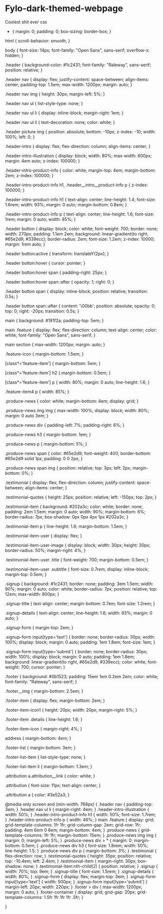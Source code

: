 # Fylo-dark-themed-webpage
Coolest shit ever
css
* {
  margin: 0;
  padding: 0;
  box-sizing: border-box;
}

html {
  scroll-behavior: smooth;
}

body {
  font-size: 14px;
  font-family: "Open Sans", sans-serif;
  overflow-x: hidden;
}

.header {
  background-color: #1c2431;
  font-family: "Raleway", sans-serif;
  position: relative;
}

.header nav {
  display: flex;
  justify-content: space-between;
  align-items: center;
  padding-top: 1.5em;
  max-width: 1200px;
  margin: auto;
}

.header nav img {
  height: 30px;
  margin-left: 5%;
}

.header nav ul {
  list-style-type: none;
}

.header nav ul li {
  display: inline-block;
  margin-right: 1em;
}

.header nav ul li {
  text-decoration: none;
  color: white;
}
 

.header picture img {
  position: absolute;
  bottom: -10px;
  z-index: -10;
  width: 100%;
  left: 0;
}

.header-intro {
  display: flex;
  flex-direction: column;
  align-items: center;
}

.header-intro-illustration {
  display: block;
  width: 80%;
  max-width: 600px;
  margin: 4em auto;
  z-index: 100000;
}

.header-intro-product-info {
  color: white;
  margin-top: 4em;
  margin-bottom: 2em;
  z-index: 100000;
}

.header-intro-product-info h1,
.header__intro__product-info p {
  z-index: 100000;
}

.header-intro-product-info h1 {
  text-align: center;
  line-height: 1.4;
  font-size: 1.6rem;
  width: 93%;
  margin: 0 auto;
  margin-bottom: 0.8em;
}

.header-intro-product-info p {
  text-align: center;
  line-height: 1.6;
  font-size: 1rem;
  margin: 0 auto;
  width: 85%;
}

.header button {
  display: block;
  color: white;
  font-weight: 700;
  border: none;
  width: 270px;
  padding: 1.1em 2em;
  background: linear-gradient(to right, #65e2d9, #339ecc);
  border-radius: 2em;
  font-size: 1.2em;
  z-index: 10000;
  margin: 1rem auto;
}

.header button:active {
  transform: translateY(2px);
}

.header button:hover {
  cursor: pointer;
}

.header button:hover span {
  padding-right: 25px;
}

.header button:hover span::after {
  opacity: 1;
  right: 0;
}

.header button span {
  display: inline-block;
  position: relative;
  transition: 0.5s;
}

.header button span::after {
  content: '\00bb';
  position: absolute;
  opacity: 0;
  top: 0;
  right: -20px;
  transition: 0.5s;
}

main {
  background: #181f2a;
  padding-top: 5em;
}

main .feature {
  display: flex;
  flex-direction: column;
  text-align: center;
  color: white;
  font-family: "Open Sans", sans-serif;
}

main section {
  max-width: 1200px;
  margin: auto;
}

.feature-icon {
  margin-bottom: 1.5em;
}

[class*='feature-item'] {
  margin-bottom: 5em;
}

[class*='feature-item'] h2 {
  margin-bottom: 0.5em;
}

[class*='feature-item'] p {
  width: 80%;
  margin: 0 auto;
  line-height: 1.6;
}

.feature-item4 p {
  width: 85%;
}

.produce-news {
  color: white;
  margin-bottom: 4em;
  display: grid;
}

.produce-news img img {
  max-width: 100%;
  display: block;
  width: 80%;
  margin: 0 auto 3em;
}

.produce-news div {
  padding-left: 7%;
  padding-right: 6%;
}

.produce-news h3 {
  margin-bottom: 1em;
}

.produce-news p {
  margin-bottom: 5%;
}

.produce-news span {
  color: #65e2d9;
  font-weight: 400;
  border-bottom: #65e2d9 solid 1px;
  padding: 0 0 2px;
}

.produce-news span img {
  position: relative;
  top: 3px;
  left: 2px;
  margin-bottom: 0%;
}

.testimonial {
  display: flex;
  flex-direction: column;
  justify-content: space-between;
  align-items: center;
}

.testimonial-quotes {
  height: 25px;
  position: relative;
  left: -150px;
  top: 2px;
}

.testimonial-item {
  background: #202a3c;
  color: white;
  border: none;
  padding: 2em 1.5em;
  margin: 0 auto;
  width: 90%;
  margin-bottom: 6%;
  border-radius: 7px;
  box-shadow: 0px 0px 4px 1px #202a3c;
}

.testimonial-item p {
  line-height: 1.6;
  margin-bottom: 1.5em;
}

.testimonial-item-user {
  display: flex;
}

.testimonial-item-user-image {
  display: block;
  width: 30px;
  height: 30px;
  border-radius: 50%;
  margin-right: 4%;
}

.testimonial-item-user .title {
  font-weight: 700;
  margin-bottom: 0.5em;
}

.testimonial-item-user .subtitle {
  font-size: 0.7rem;
  display: inline-block;
  margin-top: 0.5em;
}

.signup {
  background: #1c2431;
  border: none;
  padding: 3em 1.5em;
  width: 90%;
  margin: 0 auto;
  color: white;
  border-radius: 7px;
  position: relative;
  top: 12em;
  max-width: 800px;
}

.signup-title {
  text-align: center;
  margin-bottom: 0.7em;
  font-size: 1.2rem;
}

.signup-details {
  text-align: center;
  line-height: 1.6;
  width: 93%;
  margin: 0 auto;
}

.signup-form {
  margin-top: 2em;
}

.signup-form input[type='text'] {
  border: none;
  border-radius: 30px;
  width: 100%;
  display: block;
  margin: 0 auto;
  padding: 1em 1.8em;
  font-size: 1em;
}

.signup-form input[type='submit'] {
  border: none;
  border-radius: 30px;
  width: 100%;
  display: block;
  margin: 0 auto;
  padding: 1em 1.8em;
  background: linear-gradient(to right, #65e2d9, #339ecc);
  color: white;
  font-weight: 700;
  cursor: pointer;
}

.footer {
  background: #0b1523;
  padding: 15em 1em 0.2em 2em;
  color: white;
  font-family: "Raleway", sans-serif;
}

.footer__img {
  margin-bottom: 2.5em;
}

.footer-item {
  display: flex;
  margin-bottom: 2em;
}

.footer-item-icon1 {
  height: 20px;
  width: 20px;
  margin-right: 5%;
}

.footer-item .details {
  line-height: 1.6;
}

.footer-item-icon {
  margin-right: 4%;
}

address {
  margin-bottom: 4em;
}

.footer-list {
  margin-bottom: 3em;
}

.footer-list-item {
  list-style-type: none;
}

.footer-list-item li {
  margin-bottom: 1.3em;
}

.attribution a.attribution__link {
  color: white;
}

.attribution {
  font-size: 11px;
  text-align: center;
}

.attribution a {
  color: #3e52a3;
}

@media only screen and (min-width: 768px) {
  .header nav {
    padding-top: 3em;
  }
  .header nav ul li {
    margin-right: 4em;
  }
  .header-intro-illustration {
    width: 50%;
  }
  .header-intro-product-info h1 {
    width: 50%;
    font-size: 1.7rem;
  }
  .header-intro-product-info p {
    width: 46%;
  }
  main .feature {
    display: grid;
    grid-template-columns: 1fr 1fr;
    grid-column-gap: 2em;
    grid-row: 1fr;
    padding: 4em 6em 0 6em;
    margin-bottom: 4em;
  }
  .produce-news {
    grid-template-columns: 1fr 1fr;
    margin-bottom: 15em;
  }
  .produce-news img img {
    margin: 0;
    margin-left: 5%;
  }
  .produce-news div > * {
    margin: 0;
    margin-bottom: 0.5em;
  }
  .produce-news div h3 {
    font-size: 1.8rem;
    width: 50%;
    line-height: 1.5;
  }
  .produce-news div p {
    margin-bottom: 3%;
  }
  .testimonial {
    flex-direction: row;
  }
  .testimonial-quotes {
    height: 35px;
    position: relative;
    top: -10.4em;
    left: 2.4em;
  }
  .testimonial-item {
    margin-right: 30px;
    box-shadow: none;
  }
  .testimonial-item:nth-child(2) {
    position: relative;
  }
  .signup {
    width: 70%;
    top: 9em;
  }
  .signup-title {
    font-size: 1.5rem;
  }
  .signup-details {
    width: 80%;
  }
  .signup-form {
    display: flex;
    margin-top: 3em;
  }
  .signup-form input[type='text'] {
    width: 500px;
  }
  .signup-form input[type='submit'] {
    margin-left: 20px;
    width: 220px;
  }
  .footer > div {
    max-width: 1200px;
    margin: 0 auto;
  }
  .footer-container {
    display: grid;
    grid-gap: 20px;
    grid-template-columns: 1.5fr 1fr 1fr 1fr .5fr;
  }
  
  
}
